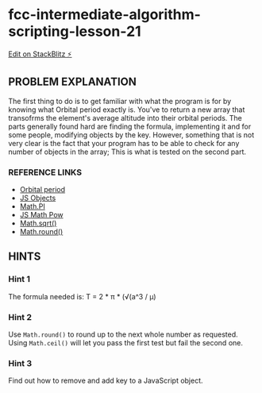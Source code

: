 # fcc-intermediate-algorithm-scripting-lesson-21

[Edit on StackBlitz ⚡️](https://stackblitz.com/edit/js-ullldr)

## PROBLEM EXPLANATION
The first thing to do is to get familiar with what the program is for by knowing what Orbital period exactly is.  You've to return a new array that transofrms the element's average altitude into their orbital periods.  The parts generally found hard are finding the formula, implementing it and for some people, modifying objects by the key.  However, something that is not very clear is the fact that your program has to be able to check for any number of objects in the array; This is what is tested on the second part.

### REFERENCE LINKS
- [Orbital period](https://en.wikipedia.org/wiki/Orbital_period)
- [JS Objects](https://developer.mozilla.org/en-US/docs/Web/JavaScript/Reference/Global_Objects/Object)
- [Math.PI](https://developer.mozilla.org/en-US/docs/Web/JavaScript/Reference/Global_Objects/Math/PI)
- [JS Math Pow](https://forum.freecodecamp.org/t/javascript-exponents-explained-math-pow-examples/14685)
- [Math.sqrt()](https://developer.mozilla.org/en-US/docs/Web/JavaScript/Reference/Global_Objects/Math/sqrt)
- [Math.round()](https://developer.mozilla.org/en-US/docs/Web/JavaScript/Reference/Global_Objects/Math/round)

## HINTS

### Hint 1
The formula needed is:
T = 2 * π * (√(a^3 / µ) 

### Hint 2
Use `Math.round()` to round up to the next whole number as requested.  Using `Math.ceil()` will let you pass the first test but fail the second one.

### Hint 3
Find out how to remove and add key to a JavaScript object.

